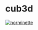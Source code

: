 # cub3d

[![norminette](https://github.com/ethan0905/cub3d/actions/workflows/norminette.yml/badge.svg)](https://github.com/ethan0905/cub3d/actions/workflows/norminette.yml)
